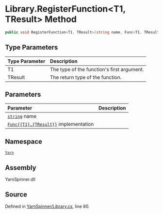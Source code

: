 <!-- This file was generated by a tool. Do not edit this file by hand. -->

# Library.RegisterFunction<T1, TResult> Method


```csharp
public void RegisterFunction<T1, TResult>(string name, Func<T1, TResult> implementation)
```

## Type Parameters
|Type Parameter|Description|
|:---|:---|
|T1|The type of the function's first argument.|
|TResult|The return type of the function.|
## Parameters
|Parameter|Description|
|:---|:---|
|[`string`](https://docs.microsoft.com/dotnet/api/System.String) name||
|[`Func{{T1},{TResult}}`](https://docs.microsoft.com/dotnet/api/System.Func{{T1},{TResult}}) implementation||


## Namespace
[`Yarn`](/api/csharp/yarn/README.md)

## Assembly
YarnSpinner.dll

## Source
Defined in [YarnSpinner/Library.cs](https://github.com/YarnSpinnerTool/YarnSpinner//blob/develop/YarnSpinner/Library.cs#L80), line 80.
